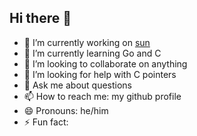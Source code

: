 ## Hi there 👋

- 🔭 I’m currently working on [sun](github.com/SunDeveloppments/sun) 
- 🌱 I’m currently learning Go and C
- 👯 I’m looking to collaborate on anything
- 🤔 I’m looking for help with C pointers
- 💬 Ask me about questions
- 📫 How to reach me: my github profile
- 😄 Pronouns: he/him
- ⚡ Fun fact: 
